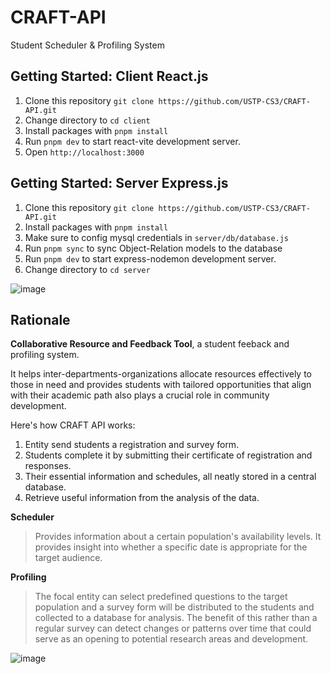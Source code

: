 # CRAFT-API
Student Scheduler &amp; Profiling System


## Getting Started: Client React.js
1. Clone this repository `git clone https://github.com/USTP-CS3/CRAFT-API.git`
2. Change directory to `cd client`
3. Install packages with `pnpm install`
4. Run `pnpm dev` to start react-vite development server.
5. Open `http://localhost:3000`

## Getting Started: Server Express.js
1. Clone this repository `git clone https://github.com/USTP-CS3/CRAFT-API.git`
2. Install packages with `pnpm install`
3. Make sure to config mysql credentials  in `server/db/database.js`
4. Run `pnpm sync` to sync Object-Relation models to the database
5. Run `pnpm dev` to start express-nodemon development server.
6. Change directory to `cd server`

![image](https://github.com/USTP-CS3/CRAFT-API/assets/26486389/5b358685-d7db-4b7f-b78e-0f5fb6fe4c47)

## Rationale

**Collaborative Resource and Feedback Tool**, a student feeback and profiling system.

It helps inter-departments-organizations allocate resources effectively to those in need and provides students with tailored opportunities that align with their academic path also plays a crucial role in community development.

Here's how CRAFT API works: 
1. Entity send students a registration and survey form.
2. Students complete it by submitting their certificate of registration and responses.
3. Their essential information and schedules, all neatly stored in a central database.
4. Retrieve useful information from the analysis of the data.

**Scheduler**

> Provides information about a certain population's availability levels. It provides insight into whether a specific date is appropriate for the target audience.


**Profiling**

> The focal entity can select predefined questions to the target population and a survey form will be distributed to the students and collected to a database for analysis. The benefit of this rather than a regular survey can detect changes or patterns over time that could serve as an opening to potential research areas and development.


![image](https://github.com/USTP-CSCORE/CRAFT-API/assets/26486389/efc210dc-7a39-45a6-9644-2c40d0037f77)
